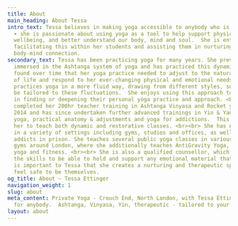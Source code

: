 ```yaml
---
title: About
main_heading: About Tessa
intro_text: Tessa believes in making yoga accessible to anybody who is interested
  - she is passionate about using yoga as a tool to help support physical and mental
  wellbeing, and better understand our body, mind and soul.  She is enthusiastic about
  facilitating this within her students and assisting them in nurturing a compassionate
  body-mind connection.
secondary_text: Tessa has been practicing yoga for many years. She previously became
  immersed in the Ashtanga system of yoga and has practiced this dynamic style extensively.  She
  found over time that her yoga practice needed to adjust to the natural ebb and flow
  of life and respond to her ever-changing physical and emotional needs.  She now
  practices yoga in a more fluid way, drawing from different styles, so that it can
  be tailored to these fluctuations.  She enjoys using this approach to assist others
  in finding or deepening their personal yoga practice and approach. <br><br> Tessa
  completed her 200hr teacher training in Ashtanga Vinyasa and Rocket yoga in June
  2014 and has since undertaken further advanced trainings in Yin & Yang yoga, Restorative
  yoga, practical anatomy & adjustments and yoga for addictions.  This has equipped
  her to teach both dynamic and restorative classes. <br><br> She has experience teaching
  in a variety of settings including gyms, studios and offices, as well as recovering
  addicts in prison. She teaches several public yoga classes in various Virgin Active
  gyms around London, where she additionally teaches AntiGravity Yoga, a form of aerial
  yoga and fitness. <br><br> She is also a qualified counsellor, which has given her
  the skills to be able to hold and support any emotional material that may be present.  It
  is important to Tessa that she creates a nurturing and therapeutic space where people
  feel safe to be themselves.
og_title: About — Tessa Ettinger
navigation_weight: 1
slug: about
meta_content: Private Yoga - Crouch End, North London, with Tessa Ettinger.  Yoga
  for anybody.  Ashtanga, Vinyasa, Yin, therapeutic - tailored to your unique needs.
layout: about
---
```


<!-- do not add any text to this box directly, use the fields below instead -->
